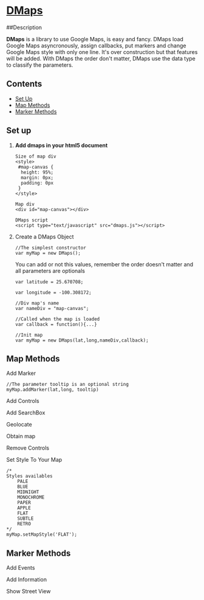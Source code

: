 # [DMaps](https://github.com/IcaliaLabs/dmaps)

##Description

**DMaps** is a library to use Google Maps, is easy and fancy. DMaps load Google Maps asyncronously, assign callbacks, put markers and change Google Maps style with only one line. It's over construction but that features will be added. With DMaps the order don't matter, DMaps use the data type to classify the parameters.

## Contents
- [Set Up](#set-up)
- [Map Methods](#map-methods)
- [Marker Methods](#documentation)



## Set up

1. **Add dmaps in your html5 document**

       
       Size of map div
       <style>
       	#map-canvas {
         height: 95%;
         margin: 0px;
         padding: 0px
        }
       </style>
       
       Map div
       <div id="map-canvas"></div>
       
       DMaps script
       <script type="text/javascript" src="dmaps.js"></script>

2. Create a DMaps Object

       //The simplest constructor
       var myMap = new DMaps(); 
	
	You can add or not this values, remember the order doesn't matter and all parameters are optionals

       var latitude = 25.670708;

       var longitude = -100.308172;

       //Div map's name
       var nameDiv = "map-canvas";

	   //Called when the map is loaded
       var callback = function(){...}

       //Init map
       var myMap = new DMaps(lat,long,nameDiv,callback);

## Map Methods


Add Marker
    
    //The parameter tooltip is an optional string
    myMap.addMarker(lat,long, tooltip)

Add Controls

Add SearchBox

Geolocate

Obtain map

Remove Controls
    
Set Style To Your Map
    
    /*
    Styles availables 
    	PALE
    	BLUE
    	MIDNIGHT
    	MONOCHROME
    	PAPER
    	APPLE
    	FLAT
    	SUBTLE
    	RETRO
    */
    myMap.setMapStyle('FLAT');
    


## Marker Methods

Add Events

Add Information

Show Street View


